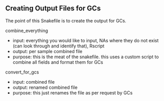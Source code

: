 ## Creating Output Files for GCs    
The point of this Snakefile is to create the output for GCs.    

combine_everything    
 * input: everything you would like to input, NAs where they do not exist (can look through and identify that), Rscript    
 * output: per sample combined file   
 * purpose: this is the meat of the snakefile. this uses a custom script to combine all fields and format them for GCs    

convert_for_gcs  
 * input: combined file      
 * output: renamed combined file    
 * purpose: this just renames the file as per request by GCs    

